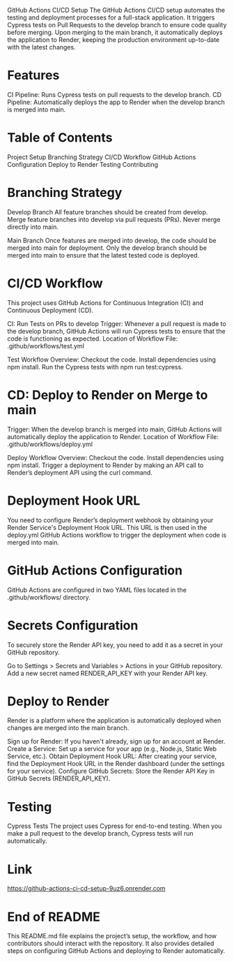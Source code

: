 GitHub Actions CI/CD Setup
The GitHub Actions CI/CD setup automates the testing and deployment processes for a full-stack application. It triggers Cypress tests on Pull Requests to the develop branch to ensure code quality before merging. Upon merging to the main branch, it automatically deploys the application to Render, keeping the production environment up-to-date with the latest changes.

 # Features
CI Pipeline: Runs Cypress tests on pull requests to the develop branch.
CD Pipeline: Automatically deploys the app to Render when the develop branch is merged into main.

# Table of Contents
Project Setup
Branching Strategy
CI/CD Workflow
GitHub Actions Configuration
Deploy to Render
Testing
Contributing


# Branching Strategy
Develop Branch
All feature branches should be created from develop.
Merge feature branches into develop via pull requests (PRs).
Never merge directly into main.

Main Branch
Once features are merged into develop, the code should be merged into main for deployment.
Only the develop branch should be merged into main to ensure that the latest tested code is deployed.

# CI/CD Workflow
This project uses GitHub Actions for Continuous Integration (CI) and Continuous Deployment (CD).

CI: Run Tests on PRs to develop
Trigger: Whenever a pull request is made to the develop branch, GitHub Actions will run Cypress tests to ensure that the code is functioning as expected.
Location of Workflow File: .github/workflows/test.yml

Test Workflow Overview:
Checkout the code.
Install dependencies using npm install.
Run the Cypress tests with npm run test:cypress.

# CD: Deploy to Render on Merge to main
Trigger: When the develop branch is merged into main, GitHub Actions will automatically deploy the application to Render.
Location of Workflow File: .github/workflows/deploy.yml

Deploy Workflow Overview:
Checkout the code.
Install dependencies using npm install.
Trigger a deployment to Render by making an API call to Render’s deployment API using the curl command.

# Deployment Hook URL
You need to configure Render’s deployment webhook by obtaining your Render Service's Deployment Hook URL.
This URL is then used in the deploy.yml GitHub Actions workflow to trigger the deployment when code is merged into main.

# GitHub Actions Configuration
GitHub Actions are configured in two YAML files located in the .github/workflows/ directory.

# Secrets Configuration
To securely store the Render API key, you need to add it as a secret in your GitHub repository.

Go to Settings > Secrets and Variables > Actions in your GitHub repository.
Add a new secret named RENDER_API_KEY with your Render API key.

# Deploy to Render
Render is a platform where the application is automatically deployed when changes are merged into the main branch.

Sign up for Render: If you haven't already, sign up for an account at Render.
Create a Service: Set up a service for your app (e.g., Node.js, Static Web Service, etc.).
Obtain Deployment Hook URL:
After creating your service, find the Deployment Hook URL in the Render dashboard (under the settings for your service).
Configure GitHub Secrets: Store the Render API Key in GitHub Secrets (RENDER_API_KEY).

# Testing
Cypress Tests
The project uses Cypress for end-to-end testing. When you make a pull request to the develop branch, Cypress tests will run automatically.

# Link

https://github-actions-ci-cd-setup-9uz6.onrender.com





# End of README
This README.md file explains the project’s setup, the workflow, and how contributors should interact with the repository. It also provides detailed steps on configuring GitHub Actions and deploying to Render automatically.

